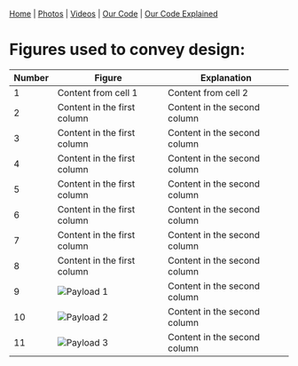 [Home](https://assumepositiveintentions.github.io/Final/) | [Photos](https://assumepositiveintentions.github.io/Final/photos) | [Videos](https://assumepositiveintentions.github.io/Final/videos) | [Our Code](https://assumepositiveintentions.github.io/Final/code) | [Our Code Explained](https://assumepositiveintentions.github.io/Final/decoded)

# Figures used to convey design:

Number | Figure | Explanation
------------ | ------------ | -------------
1 | Content from cell 1 | Content from cell 2
2 | Content in the first column | Content in the second column
3 | Content in the first column | Content in the second column
4 | Content in the first column | Content in the second column
5 | Content in the first column | Content in the second column
6 | Content in the first column | Content in the second column
7 | Content in the first column | Content in the second column
8 | Content in the first column | Content in the second column
9 | ![Payload 1](https://assumepositiveintentions.github.io/Final/assets/Payload1.PNG) | Content in the second column
10 | ![Payload 2](https://assumepositiveintentions.github.io/Final/assets/Payload2.PNG) | Content in the second column
11 | ![Payload 3](https://assumepositiveintentions.github.io/Final/assets/Payload3.PNG) | Content in the second column
